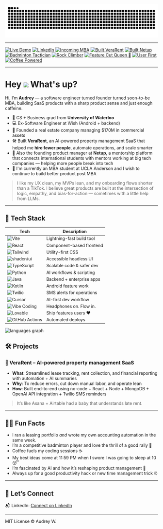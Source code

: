 
<picture>
  <source media="(prefers-color-scheme: dark)" srcset="https://raw.githubusercontent.com/audreywqy/audreywqy/output/github-contribution-grid-snake-dark.svg" />
  <source media="(prefers-color-scheme: light)" srcset="https://raw.githubusercontent.com/audreywqy/audreywqy/output/github-contribution-grid-snake.svg" />
  <img alt="github-snake" src="https://raw.githubusercontent.com/audreywqy/audreywqy/output/github-contribution-grid-snake.svg" />
</picture>

---

[![Live Demo](https://img.shields.io/badge/Live%20Site-audreywqy.github.io/audrey--portfolio--website-blue?logo=github)](https://audreywqy.github.io/audrey-portfolio-website/)
[![LinkedIn](https://img.shields.io/badge/LinkedIn-Audrey-blue?logo=linkedin)](https://www.linkedin.com/in/audreywqy/)
[![Incoming MBA](https://img.shields.io/badge/UCLA%20MBA-Class%20of%202027-green)](https://www.anderson.ucla.edu/)
[![Built VeraRent](https://img.shields.io/badge/SaaS%20Builder-VeraRent-7E3FF2)]()
[![Built Netup](https://img.shields.io/badge/Mentorship%20Marketplace%20Builder-Netup-2CADFE)]()
[![Badminton Tactician](https://img.shields.io/badge/Side%20Hustle-Badminton%20Tactician-ff69b4)]()
[![Rock Climber](https://img.shields.io/badge/Hobby-Rock%20Climber-ECD53F)]()
[![Feature Cut Queen 👑](https://img.shields.io/badge/Scope%20Control-Expert-red)]()
[![User First](https://img.shields.io/badge/User%20First-Always-blueviolet)]()
[![Coffee Powered](https://img.shields.io/badge/Coffee-Powered-important?logo=buy-me-a-coffee)]()

---

<h1> Hey <img src="https://emojis.slackmojis.com/emojis/images/1577305505/7373/hand_wave.gif?1577305505" width="50" /> What's up?</h1>

Hi, I’m **Audrey** — a software engineer turned founder turned soon-to-be MBA, building SaaS products with a sharp product sense and just enough caffeine.

- 🧠 CS + Business grad from **University of Waterloo**
- 💻 Ex-Software Engineer at Wish (Android + backend)
- 🏢 Founded a real estate company managing $170M in commercial assets
- 🛠️ Built **VeraRent**, an AI-powered property management SaaS that helped me **hire fewer people**, automate operations, and scale smarter
- 🤝 Also the founding product manager at **Netup**, a mentorship platform that connects international students with mentors working at big tech companies — helping more people break into tech
- 🎯 I'm currently an MBA student at UCLA Anderson and I wish to continue to build better product post MBA

> I like my UX clean, my MVPs lean, and my onboarding flows shorter than a TikTok.
> I believe great products are built at the intersection of logic, empathy, and bias-for-action — sometimes with a little help from LLMs.

---

## 🧠 Tech Stack

| Tech             | Description                              |
|------------------|------------------------------------------|
| ![Vite](https://img.shields.io/badge/Vite-Frontend-yellow?logo=vite) | Lightning-fast build tool |
| ![React](https://img.shields.io/badge/React-UI-blue?logo=react) | Component-based frontend |
| ![Tailwind](https://img.shields.io/badge/Tailwind-Styling-38B2AC?logo=tailwindcss) | Utility-first CSS |
| ![shadcn/ui](https://img.shields.io/badge/shadcn/ui-Design%20System-black) | Accessible headless UI |
| ![TypeScript](https://img.shields.io/badge/TypeScript-Typing-3178C6?logo=typescript) | Scalable code & safer dev |
| ![Python](https://img.shields.io/badge/Python-AI%20Tools-yellow?logo=python) | AI workflows & scripting |
| ![Java](https://img.shields.io/badge/Java-Android-red?logo=java&logoColor=white) | Backend + enterprise apps |
| ![Kotlin](https://img.shields.io/badge/Kotlin-Mobile-7F52FF?logo=kotlin) | Android feature work |
| ![Twilio](https://img.shields.io/badge/Twilio-API%20Integration-F22F46?logo=twilio&logoColor=white) | SMS alerts for operations |
| ![Cursor](https://img.shields.io/badge/Code%20Editor-Cursor-2A2D4E?logo=visualstudiocode&logoColor=white) | AI-first dev workflow |
| ![Vibe Coding](https://img.shields.io/badge/Mode-Vibe%20Coding-ff69b4) | Headphones on. Flow in. |
| ![Lovable](https://img.shields.io/badge/Product%20Principle-Lovable%20>%20Viable-red) | Ship features users ❤️ |
| ![GitHub Actions](https://img.shields.io/badge/CI-CD%20via%20GitHub%20Actions-181717?logo=github) | Automated deploys |


<div align="left">
  <img src="https://github-readme-stats.vercel.app/api/top-langs?username=audreywqy&locale=en&hide_title=false&layout=compact&card_width=320&langs_count=5&theme=dracula&hide_border=false" height="150" alt="languages graph"  />
</div>


## 🛠 Projects

### 🔧 VeraRent – AI-powered property management SaaS

- **What**: Streamlined lease tracking, rent collection, and financial reporting with automation + AI summaries
- **Why**: To reduce errors, cut down manual labor, and operate lean
- **How**: Built end-to-end using no-code + React + Node + MongoDB + OpenAI API integration + Twilio SMS reminders

> It’s like Asana + Airtable had a baby that understands late rent.

---

## 🤹‍♀️ Fun Facts

- I ran a leasing portfolio *and* wrote my own accounting automation in the same week.
- I’m a competitive badminton player and love the thrill of a good rally 🏸
- Coffee fuels my coding sessions ☕️
- My best ideas come at 11:59 PM when I swore I was going to sleep at 10 😴
- I’m fascinated by AI and how it’s reshaping product management 🤖
- Always up for a good productivity hack or new time management trick ⏰

---

## 🔗 Let’s Connect

📬 LinkedIn: [Connect on LinkedIn](https://www.linkedin.com/in/audreyw77/)

---

MIT License © Audrey W.

